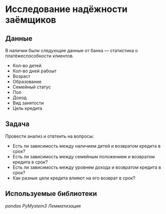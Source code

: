 # Исследование надёжности заёмщиков


## Данные

В наличии были следующие данные  от банка — статистика о платёжеспособности клиентов.
- Кол-во детей
- Кол-во дней рабоыт
- Возраст
- Образование
- Семейный статус
- Пол
- Доход
- Вид занятости
- Цель кредита

## Задача

Провести анализ и отвтеить на вопросы:
- Есть ли зависимость между наличием детей и возвратом кредита в срок?
- Есть ли зависимость между семейным положением и возвратом кредита в срок?
- Есть ли зависимость между уровнем дохода и возвратом кредита в срок?
- Как разные цели кредита влияют на его возврат в срок?

## Используемые библиотеки
*pandas* *PyMystem3* *Лемматизация*

